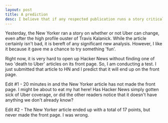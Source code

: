 ```yaml
---
layout: post
title: A prediction
desc: I believe that if any respected publication runs a story critical of Uber, that story will front page Hacker News. Now, I am testing that theory out.
---
```

Yesterday, the New Yorker ran a story on whether or not Uber can change, even after the high profile ouster of Travis Kalanick. While the article certainly isn't bad, it is bereft of any significant new analysis. However, I like it because it gave me a chance to try something 'fun'.

Right now, it is very hard to open up Hacker News without finding one of two 'death to Uber' articles on its front page. So, I am conducting a test. I just submitted that article to HN and I predict that it will end up on the front page.

Edit #1 - 20 minutes in and the New Yorker article has not made the front page. I might be about to eat my hat here! Has Hacker News simply gotten sick of Uber coverage, or did the other readers notice that it doesn't have anything we don't already know?

Edit #2 - The New Yorker article ended up with a total of 17 points, but never made the front page. I was wrong.
